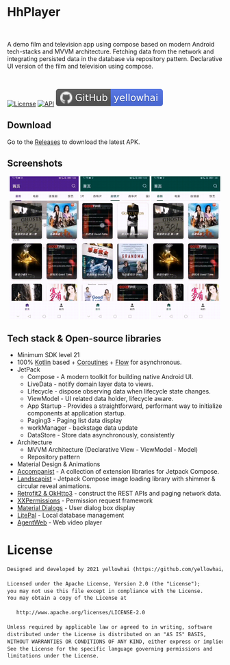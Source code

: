 <h1>HhPlayer</h1></br>
<p>  
A demo film and television app using compose based on modern Android tech-stacks and MVVM architecture. Fetching data from the network and integrating persisted data in the database via repository pattern.
Declarative UI version of the film and television using compose.
</p>
</br>

<p>
  <a href="https://opensource.org/licenses/Apache-2.0"><img alt="License" src="https://img.shields.io/badge/License-Apache%202.0-blue.svg"/></a>
  <a href="https://android-arsenal.com/api?level=21"><img alt="API" src="https://img.shields.io/badge/API-21%2B-brightgreen.svg?style=flat"/></a>
  <a href="https://github.com/yellowhai"><img src="/githubsvg.svg"/></a>
</p>

## Download
Go to the [Releases](https://github.com/yellowhai/HhPlayer/releases) to download the latest APK.

## Screenshots
<p align="center">
<img src="/hhcp_screenshots1.gif" width="32%"/>
<img src="/hhcp_screenshots2.gif" width="32%"/>
<img src="/hhcp_screenshots3.gif" width="32%"/>
</p>

## Tech stack & Open-source libraries
- Minimum SDK level 21
- 100% [Kotlin](https://kotlinlang.org/) based + [Coroutines](https://github.com/Kotlin/kotlinx.coroutines) + [Flow](https://kotlin.github.io/kotlinx.coroutines/kotlinx-coroutines-core/kotlinx.coroutines.flow/) for asynchronous.
- JetPack
  - Compose - A modern toolkit for building native Android UI.
  - LiveData - notify domain layer data to views.
  - Lifecycle - dispose observing data when lifecycle state changes.
  - ViewModel - UI related data holder, lifecycle aware.
  - App Startup - Provides a straightforward, performant way to initialize components at application startup.
  - Paging3 - Paging list data display
  - workManager - backstage data update 
  - DataStore - Store data asynchronously, consistently
- Architecture
  - MVVM Architecture (Declarative View - ViewModel - Model)
  - Repository pattern
- Material Design & Animations
- [Accompanist](https://github.com/google/accompanist) - A collection of extension libraries for Jetpack Compose.
- [Landscapist](https://github.com/skydoves/landscapist) - Jetpack Compose image loading library with shimmer & circular reveal animations.
- [Retrofit2 & OkHttp3](https://github.com/square/retrofit) - construct the REST APIs and paging network data.
- [XXPermissions](https://github.com/getActivity/XXPermissions) - Permission request framework
- [Material Dialogs](https://github.com/afollestad/material-dialogs) - User dialog box display
- [LitePal](https://github.com/guolindev/LitePal) - Local database management
- [AgentWeb](https://github.com/Justson/AgentWeb) - Web video player


# License
```xml
Designed and developed by 2021 yellowhai (https://github.com/yellowhai/HhPlayer)

Licensed under the Apache License, Version 2.0 (the "License");
you may not use this file except in compliance with the License.
You may obtain a copy of the License at

   http://www.apache.org/licenses/LICENSE-2.0

Unless required by applicable law or agreed to in writing, software
distributed under the License is distributed on an "AS IS" BASIS,
WITHOUT WARRANTIES OR CONDITIONS OF ANY KIND, either express or implied.
See the License for the specific language governing permissions and
limitations under the License.
```
